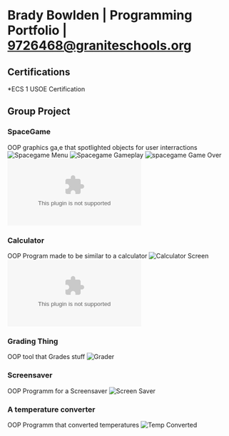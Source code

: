 # Brady Bowlden | Programming Portfolio | 9726468@graniteschools.org

## Certifications
*ECS 1 USOE Certification

## Group Project

### SpaceGame
OOP graphics ga,e that spotlighted objects for user interractions
![Spacegame Menu](https://github.com/9726468/programming1/blob/bb1880ac663acc6cca03de5e854faef4b227be21/images/sgb.png)
![Spacegame Gameplay](https://github.com/9726468/programming1/blob/3867d69f119a03c8de9abd4a8eb343174010d9fb/images/sgg.png)
![spacegame Game Over](https://github.com/9726468/programming1/blob/08ea4170297b78bca1c5dfe681427aaf4ea7ac7c/images/space.png)
![Source Code](https://github.com/9726468/programming1/blob/0791d116863ed7c2b20379ee89dc6e6f45cab34d/src/Final_Project.zip)
### Calculator
OOP Program made to be similar to a calculator
![Calculator Screen](https://github.com/9726468/programming1/blob/86d9d1bfd3e9b10ee2773314c1eb1d88e030eea7/images/Calculator.png)
![Source Code](https://github.com/9726468/programming1/blob/afce0c6764cdaf379bdf0f253bd953e295805d6f/src/Calculator%202.zip)
### Grading Thing
OOP tool that Grades stuff
![Grader](https://github.com/9726468/programming1/blob/d82ead5c3a7f9ce080cb9510be0ea0e4c15ac16d/images/Grades.png)
### Screensaver
OOP Programm for a Screensaver
![Screen Saver](https://github.com/9726468/programming1/blob/6349510bd09938387c76068811733ecc423ab060/images/Temp.png)
### A temperature converter
OOP Programm that converted temperatures
![Temp Converted](https://github.com/9726468/programming1/blob/072fc406aa58ba1c80bac7d208a727735379e035/images/Temp.png)
